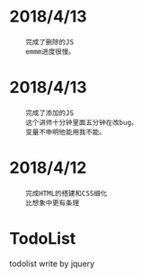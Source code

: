 # 2018/4/13
		完成了删除的JS
		emmm进度很慢。
# 2018/4/13
		完成了添加的JS
		这个讲师十分钟里面五分钟在改bug。
		变量不申明他能用我不能。
# 2018/4/12
    	完成HTML的搭建和CSS细化
    	比想象中更有条理

# TodoList
todolist write by jquery
